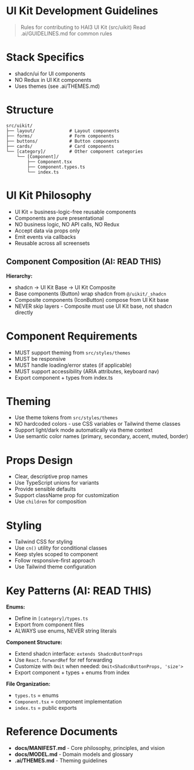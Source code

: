 # UI Kit Development Guidelines

> Rules for contributing to HAI3 UI Kit (src/uikit)
> Read .ai/GUIDELINES.md for common rules

# Stack Specifics
- shadcn/ui for UI components
- NO Redux in UI Kit components
- Uses themes (see .ai/THEMES.md)

# Structure
```
src/uikit/
├── layout/             # Layout components
├── forms/              # Form components
├── buttons/            # Button components
├── cards/              # Card components
└── [category]/         # Other component categories
    └── [Component]/
        ├── Component.tsx
        ├── Component.types.ts
        └── index.ts
```

# UI Kit Philosophy
- UI Kit = business-logic-free reusable components
- Components are pure presentational
- NO business logic, NO API calls, NO Redux
- Accept data via props only
- Emit events via callbacks
- Reusable across all screensets

## Component Composition (AI: READ THIS)
**Hierarchy:**
- shadcn -> UI Kit Base -> UI Kit Composite
- Base components (Button) wrap shadcn from `@/uikit/_shadcn`
- Composite components (IconButton) compose from UI Kit base
- NEVER skip layers - Composite must use UI Kit base, not shadcn directly

# Component Requirements
- MUST support theming from `src/styles/themes`
- MUST be responsive
- MUST handle loading/error states (if applicable)
- MUST support accessibility (ARIA attributes, keyboard nav)
- Export component + types from index.ts

# Theming
- Use theme tokens from `src/styles/themes`
- NO hardcoded colors - use CSS variables or Tailwind theme classes
- Support light/dark mode automatically via theme context
- Use semantic color names (primary, secondary, accent, muted, border)

# Props Design
- Clear, descriptive prop names
- Use TypeScript unions for variants
- Provide sensible defaults
- Support className prop for customization
- Use `children` for composition

# Styling
- Tailwind CSS for styling
- Use `cn()` utility for conditional classes
- Keep styles scoped to component
- Follow responsive-first approach
- Use Tailwind theme configuration

# Key Patterns (AI: READ THIS)

**Enums:**
- Define in `[category]/types.ts`
- Export from component files
- ALWAYS use enums, NEVER string literals

**Component Structure:**
- Extend shadcn interface: `extends ShadcnButtonProps`
- Use `React.forwardRef` for ref forwarding
- Customize with `Omit` when needed: `Omit<ShadcnButtonProps, 'size'>`
- Export component + types + enums from index

**File Organization:**
- `types.ts` = enums
- `Component.tsx` = component implementation
- `index.ts` = public exports

# Reference Documents
- **docs/MANIFEST.md** - Core philosophy, principles, and vision
- **docs/MODEL.md** - Domain models and glossary
- **.ai/THEMES.md** - Theming guidelines
